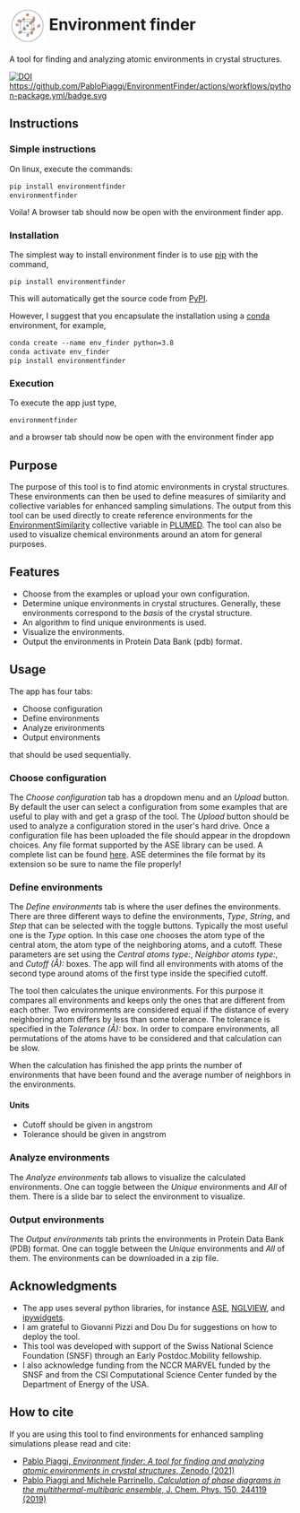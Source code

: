 # <img src="https://github.com/PabloPiaggi/EnvironmentFinder/raw/master/environmentfinder/logo-notext.png" width="64" valign="middle" alt="EnviornmentFinder"/> Environment finder

A tool for finding and analyzing atomic environments in crystal structures.

[![DOI](https://zenodo.org/badge/DOI/10.5281/zenodo.4746325.svg)](https://doi.org/10.5281/zenodo.4746325)
https://github.com/PabloPiaggi/EnvironmentFinder/actions/workflows/python-package.yml/badge.svg

## Instructions

### Simple instructions

On linux, execute the commands:

```
pip install environmentfinder
environmentfinder
```

Voila! A browser tab should now be open with the environment finder app.

### Installation

The simplest way to install environment finder is to use [pip](https://pip.pypa.io/en/stable/) with the command,
```
pip install environmentfinder
```
This will automatically get the source code from [PyPI](https://pypi.org/project/environmentfinder/).

However, I suggest that you encapsulate the installation using a [conda](https://docs.conda.io/en/latest/) environment, for example,

```
conda create --name env_finder python=3.8
conda activate env_finder
pip install environmentfinder
```

### Execution

To execute the app just type,

```
environmentfinder
```
and a browser tab should now be open with the environment finder app

## Purpose

The purpose of this tool is to find atomic environments in crystal structures.
These environments can then be used to define measures of similarity and collective variables for enhanced sampling simulations.
The output from this tool can be used directly to create reference environments for the [EnvironmentSimilarity](https://www.plumed.org/doc-master/user-doc/html/_e_n_v_i_r_o_n_m_e_n_t_s_i_m_i_l_a_r_i_t_y.html) collective variable in [PLUMED](https://www.plumed.org/doc-master/user-doc/html/index.html).
The tool can also be used to visualize chemical environments around an atom for general purposes.

## Features

* Choose from the examples or upload your own configuration.
* Determine unique environments in crystal structures. Generally, these environments correspond to the *basis* of the crystal structure.
* An algorithm to find unique environments is used.
* Visualize the environments.
* Output the environments in Protein Data Bank (pdb) format.

## Usage

The app has four tabs:
* Choose configuration
* Define environments
* Analyze environments
* Output environments

that should be used sequentially.

### Choose configuration
The *Choose configuration* tab has a dropdown menu and an *Upload* button.
By default the user can select a configuration from some examples that are useful to play with and get a grasp of the tool.
The *Upload* button should be used to analyze a configuration stored in the user's hard drive.
Once a configuration file has been uploaded the file should appear in the dropdown choices.
Any file format supported by the ASE library can be used.
A complete list can be found [here](https://wiki.fysik.dtu.dk/ase/ase/io/io.html).
ASE determines the file format by its extension so be sure to name the file properly!

### Define environments
The *Define environments* tab is where the user defines the environments.
There are three different ways to define the environments, *Type*, *String*, and *Step* that can be selected with the toggle buttons.
Typically the most useful one is the *Type* option.
In this case one chooses the atom type of the central atom, the atom type of the neighboring atoms, and a cutoff.
These parameters are set using the *Central atoms type:*, *Neighbor atoms type:*, and *Cutoff (Å):* boxes.
The app will find all environments with atoms of the second type around atoms of the first type inside the specified cutoff.

The tool then calculates the unique environments.
For this purpose it compares all environments and keeps only the ones that are different from each other.
Two environments are considered equal if the distance of every neighboring atom differs by less than some tolerance.
The tolerance is specified in the *Tolerance (Å):* box.
In order to compare environments, all permutations of the atoms have to be considered and that calculation can be slow.

When the calculation has finished the app prints the number of environments that have been found and the average number of neighbors in the environments.

#### Units
* Cutoff should be given in angstrom
* Tolerance should be given in angstrom

### Analyze environments
The *Analyze environments* tab allows to visualize the calculated environments.
One can toggle between the *Unique* environments and *All* of them.
There is a slide bar to select the environment to visualize.

### Output environments
The *Output environments* tab prints the environments in Protein Data Bank (PDB) format.
One can toggle between the *Unique* environments and *All* of them.
The environments can be downloaded in a zip file.

## Acknowledgments

* The app uses several python libraries, for instance [ASE](https://wiki.fysik.dtu.dk/ase/), [NGLVIEW](https://github.com/arose/nglview), and [ipywidgets](https://ipywidgets.readthedocs.io/en/latest/index.html).
* I am grateful to Giovanni Pizzi and Dou Du for suggestions on how to deploy the tool.
* This tool was developed with support of the Swiss National Science Foundation (SNSF) through an Early Postdoc.Mobility fellowship.
* I also acknowledge funding from the NCCR MARVEL funded by the SNSF and from the CSI Computational Science Center funded by the Department of Energy of the USA.

## How to cite

If you are using this tool to find environments for enhanced sampling simulations please read and cite:
* [Pablo Piaggi, *Environment finder: A tool for finding and analyzing atomic environments in crystal structures*, Zenodo (2021)](https://doi.org/10.5281/zenodo.4746324)
* [Pablo Piaggi and Michele Parrinello, *Calculation of phase diagrams in the multithermal-multibaric ensemble*, J. Chem. Phys. 150, 244119 (2019)](https://aip.scitation.org/doi/full/10.1063/1.5102104)
